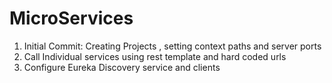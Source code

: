 # MicroServices
01. Initial Commit: Creating Projects , setting context paths and server ports
02. Call Individual services using rest template and hard coded urls
03. Configure Eureka Discovery service and clients
